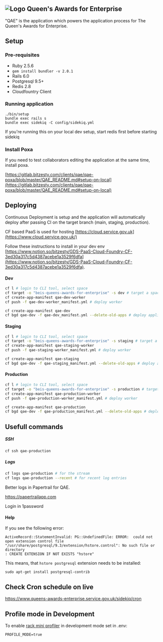 
![Logo](https://raw.githubusercontent.com/bitzesty/qae/master/public/logo.jpg) Queen's Awards for Enterprise
---------------------------

"QAE" is the application which powers the application process for The Queen's Awards for Enterprise.

## Setup

### Pre-requisites

* Ruby 2.5.6
* `gem install bundler -v 2.0.1`
* Rails 6.0
* Postgresql 9.5+
* Redis 2.8
* Cloudfountry Client

### Running application

```
./bin/setup
bundle exec rails s
bundle exec sidekiq -C config/sidekiq.yml
```

If you're running this on your local dev setup, start redis first before starting sidekiq

### Install Poxa

If you need to test collaborators editing the application at the same time, install poxa.

[https://gitlab.bitzesty.com/clients/qae/qae-poxa/blob/master/QAE_README.md#setup-on-local](https://gitlab.bitzesty.com/clients/qae/qae-poxa/blob/master/QAE_README.md#setup-on-local)

## Deploying

Continuous Deployment is setup and the application will automatically deploy after passing CI on the target branch (main, staging, production).

CF based PaaS is used for hosting [https://cloud.service.gov.uk](https://www.cloud.service.gov.uk/)

Follow these instructions to install in your dev env [https://www.notion.so/bitzesty/GDS-PaaS-Cloud-Foundry-CF-3ed30a317c5d4387acebe1a3529f6dfa](https://www.notion.so/bitzesty/GDS-PaaS-Cloud-Foundry-CF-3ed30a317c5d4387acebe1a3529f6dfa).


#### Dev

```bash
cf l # login to CLI tool, select space
cf target -o "beis-queens-awards-for-enterprise" -s dev # target a space
cf create-app-manifest qae-dev-worker
cf push -f qae-dev-worker_manifest.yml # deploy worker

cf create-app-manifest qae-dev
cf bgd qae-dev -f qae-dev_manifest.yml --delete-old-apps # deploy application with blue green deploy plugin
```


#### Staging

```bash
cf l # login to CLI tool, select space
cf target -o "beis-queens-awards-for-enterprise" -s staging # target a space
cf create-app-manifest qae-staging-worker
cf push -f qae-staging-worker_manifest.yml # deploy worker

cf create-app-manifest qae-staging
cf bgd qae-dev -f qae-staging_manifest.yml --delete-old-apps # deploy application with blue green deploy plugin
```


#### Production

```bash
cf l # login to CLI tool, select space
cf target -o "beis-queens-awards-for-enterprise" -s production # target a space
cf create-app-manifest qae-production-worker
cf push -f qae-production-worker_manifest.yml # deploy worker

cf create-app-manifest qae-production
cf bgd qae-dev -f qae-production_manifest.yml --delete-old-apps # deploy application with blue green deploy plugin
```



## Usefull commands

##### SSH

```bash
cf ssh qae-production
```

##### Logs

```bash
cf logs qae-production # for the stream
cf logs qae-production --recent # for recent log entries
```

Better logs in Papertrail for QAE.

https://papertrailapp.com

Login in 1password


#### Help

If you see the following error:

```
ActiveRecord::StatementInvalid: PG::UndefinedFile: ERROR:  could not open extension control file "/usr/share/postgresql/9.3/extension/hstore.control": No such file or directory
: CREATE EXTENSION IF NOT EXISTS "hstore"
```

This means, that `hstore postgresql` extension needs to be installed:

```
sudo apt-get install postgresql-contrib
```

## Check Cron schedule on live

https://www.queens-awards-enterprise.service.gov.uk/sidekiq/cron


## Profile mode in Development

To enable [rack mini profiler](https://github.com/MiniProfiler/rack-mini-profiler)
in development mode set in .env:
```
PROFILE_MODE=true
```
